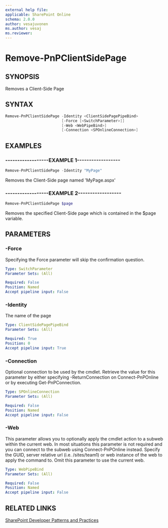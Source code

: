 ```yaml
---
external help file:
applicable: SharePoint Online
schema: 2.0.0
author: vesajuvonen
ms.author: vesaj
ms.reviewer:
---
```

# Remove-PnPClientSidePage

## SYNOPSIS
Removes a Client-Side Page

## SYNTAX 

```powershell
Remove-PnPClientSidePage -Identity <ClientSidePagePipeBind>
                         [-Force [<SwitchParameter>]]
                         [-Web <WebPipeBind>]
                         [-Connection <SPOnlineConnection>]
```

## EXAMPLES

### ------------------EXAMPLE 1------------------
```powershell
Remove-PnPClientSidePage -Identity "MyPage"
```

Removes the Client-Side page named 'MyPage.aspx'

### ------------------EXAMPLE 2------------------
```powershell
Remove-PnPClientSidePage $page
```

Removes the specified Client-Side page which is contained in the $page variable.

## PARAMETERS

### -Force
Specifying the Force parameter will skip the confirmation question.

```yaml
Type: SwitchParameter
Parameter Sets: (All)

Required: False
Position: Named
Accept pipeline input: False
```

### -Identity
The name of the page

```yaml
Type: ClientSidePagePipeBind
Parameter Sets: (All)

Required: True
Position: 0
Accept pipeline input: True
```

### -Connection
Optional connection to be used by the cmdlet. Retrieve the value for this parameter by either specifying -ReturnConnection on Connect-PnPOnline or by executing Get-PnPConnection.

```yaml
Type: SPOnlineConnection
Parameter Sets: (All)

Required: False
Position: Named
Accept pipeline input: False
```

### -Web
This parameter allows you to optionally apply the cmdlet action to a subweb within the current web. In most situations this parameter is not required and you can connect to the subweb using Connect-PnPOnline instead. Specify the GUID, server relative url (i.e. /sites/team1) or web instance of the web to apply the command to. Omit this parameter to use the current web.

```yaml
Type: WebPipeBind
Parameter Sets: (All)

Required: False
Position: Named
Accept pipeline input: False
```

## RELATED LINKS

[SharePoint Developer Patterns and Practices](http://aka.ms/sppnp)
